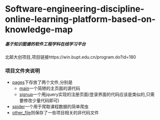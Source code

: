 # Software-engineering-discipline-online-learning-platform-based-on-knowledge-map
##### 基于知识图谱的软件工程学科在线学习平台
北邮大创项目,项目链接https://win.bupt.edu.cn/program.do?id=180

### 项目文件夹说明

- [pages](pages)下存放了两个文件,分别是
    - [main](pages/main)一个简陋的主页面的源代码
    - [signup](pages/signup)一个用jquery实现的注册页面(登录界面的代码应该是类似的,只需要修改少量代码即可)
- [spider](pages/spider)一个用于爬取课程数据的简单爬虫
- [other_file](pages/other_file)则保存了一些项目相关的非代码文件
